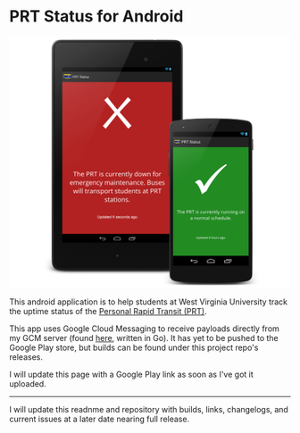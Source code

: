 PRT Status for Android
=====

![prt_promotion](https://raw.githubusercontent.com/AustinDizzy/prtstatus-android/master/artwork/prt_promotion.png)

This android application is to help students at West Virginia University track the uptime status of the [Personal Rapid Transit \(PRT\)](https://transportation.wvu.edu/prt).

This app uses Google Cloud Messaging to receive payloads directly from my GCM server (found [here](https://github.com/AustinDizzy/prtstatus-go), written in Go). It has yet to be pushed to the Google Play store, but builds can be found under this project repo's releases.

I will update this page with a Google Play link as soon as I've got it uploaded.

---

I will update this readnme and repository with builds, links, changelogs, and current issues at a later date nearing full release.